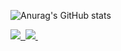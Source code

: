 ![Anurag's GitHub stats](https://github-readme-stats.vercel.app/api?username=nullisdefined&show_icons=true&theme=noctis_minimus)

<div align="left">
  <a href="https://velog.io/@jaeg00l">
    <img src="https://img.shields.io/badge/Velog-1EBC8F?style=for-the-badge&logo=velog&logoColor=white"/>&nbsp
  </a>
  <a href="mailto:jaeuu.dev@gmail.com">
    <img src="https://img.shields.io/badge/jaeuu.dev@gmail.com-D14836?style=for-the-badge&logo=gmail&logoColor=white"/>&nbsp
  </a>
</div>
